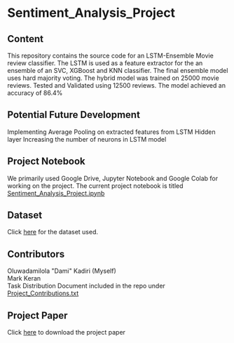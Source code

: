 # Sentiment_Analysis_Project
## Content
This repository contains the source code for an LSTM-Ensemble Movie review classifier. The LSTM is used as a feature extractor for the an ensemble of an SVC, XGBoost and KNN classifier. The final ensemble model uses hard majority voting. The hybrid model was trained on 25000 movie reviews. Tested and Validated using 12500 reviews. The model achieved an accuracy of 86.4%

## Potential Future Development
Implementing Average Pooling on extracted features from LSTM Hidden layer
Increasing the number of neurons in LSTM model

## Project Notebook
We primarily used Google Drive, Jupyter Notebook and Google Colab for working on the project. The current project notebook is titled [Sentiment_Analysis_Project.ipynb](https://github.com/dkadiry/Sentiment_Analysis_Project/blob/main/Sentiment_Analysis_Project.ipynb)

## Dataset
Click [here](https://www.kaggle.com/datasets/lakshmi25npathi/imdb-dataset-of-50k-movie-reviews) for the dataset used.

## Contributors
Oluwadamilola "Dami" Kadiri (Myself)<br> 
Mark Keran <br>
Task Distribution Document included in the repo under [Project_Contributions.txt](https://github.com/dkadiry/Sentiment_Analysis_Project/blob/main/Project_Contributions.txt)

## Project Paper
Click [here](https://drive.google.com/drive/folders/1S3hrA4JvhnGMegKBioQR5OrRgP0MXRO2?usp=share_link) to download the project paper
